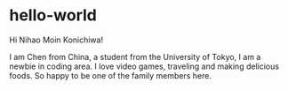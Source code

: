 # hello-world

Hi Nihao Moin Konichiwa!

I am Chen from China, a student from the University of Tokyo, I am a newbie in coding area.
I love video games, traveling and making delicious foods. So happy to be one of the family members here. 
